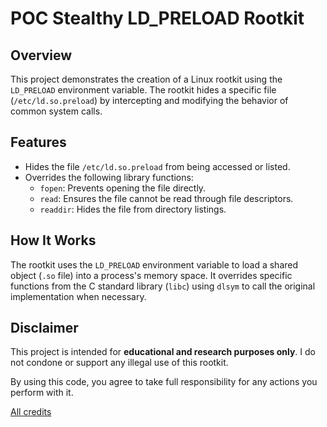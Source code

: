 # POC Stealthy LD_PRELOAD Rootkit

## Overview
This project demonstrates the creation of a Linux rootkit using the `LD_PRELOAD` environment variable. The rootkit hides a specific file (`/etc/ld.so.preload`) by intercepting and modifying the behavior of common system calls.

## Features
- Hides the file `/etc/ld.so.preload` from being accessed or listed.
- Overrides the following library functions:
  - `fopen`: Prevents opening the file directly.
  - `read`: Ensures the file cannot be read through file descriptors.
  - `readdir`: Hides the file from directory listings.

## How It Works
The rootkit uses the `LD_PRELOAD` environment variable to load a shared object (`.so` file) into a process's memory space. It overrides specific functions from the C standard library (`libc`) using `dlsym` to call the original implementation when necessary.

## Disclaimer
This project is intended for **educational and research purposes only**. I do not condone or support any illegal use of this rootkit.

By using this code, you agree to take full responsibility for any actions you perform with it.

[All credits ](https://matheuzsecurity.github.io/hacking/ldpreload-rootkit/)
